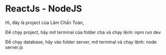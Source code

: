 # ReactJs - NodeJS

Hi, đây là project của Lâm Chấn Toàn,

Để chạy project, hãy mở terminal của folder cha và chạy lệnh: npm run dev

Để chạy database, hãy vào folder server, mở terminal và chạy lệnh: node server.js

    
